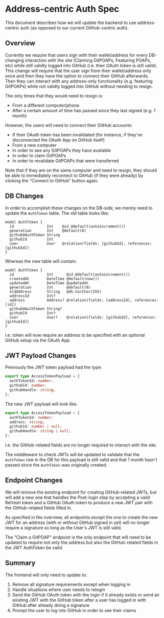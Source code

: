 # Address-centric Auth Spec

This document describes how we will update the backend to use address-centric auth (as opposed to our current GitHub-centric auth).

## Overview

Currently we require that users sign with their wallet/address for every DB-changing interaction with the site
(Claiming GitPOAPs, Featuring POAPs, etc) while still validly logged into GitHub (i.e. their OAuth token is still valid).
This change will require that the user sign from their wallet/address only once and then they have the option to connect their
GitHub afterwards. Then they can interact with any address-only functionality (e.g. featuring GitPOAPs) while not validly logged
into GitHub without needing to resign.

The only times that they would need to resign is:
* From a different computer/phone
* After a certain amount of time has passed since they last signed (e.g. 1 month)

However, the users will need to connect their GitHub accounts:
* If their OAuth token has been invalidated (for instance, if they've disconnected the OAuth App on GitHub itself)
* From a new computer
* In order to see any GitPOAPs they have available
* In order to claim GitPOAPs
* In order to revalidate GitPOAPs that were transferred

Note that if they are on the same computer and need to resign, they should be able to immediately reconnect to GitHub
(if they were already) by clicking the "Connect to GitHub" button again.

## DB Changes

In order to accomplish these changes on the DB-side, we merely need to update the `AuthToken` table. The old table
looks like:
```prisma
model AuthToken {
  id               Int    @id @default(autoincrement())
  generation       Int    @default(0)
  githubOAuthToken String
  githubId         Int
  user             User   @relation(fields: [githubId], references: [githubId])
}
```
Whereas the new table will contain:
```prisma
model AuthToken {
  id               Int      @id @default(autoincrement())
  createdAt        DateTime @default(now())
  updatedAt        DateTime @updatedAt
  generation       Int      @default(0)
  oldAddress       String   @db.VarChar(255)
  addressId        Int?
  address          Address? @relation(fields: [addressId], references: [id])
  githubOAuthToken String?
  githubId         Int?
  user             User?    @relation(fields: [githubId], references: [githubId])
}
```
I.e. token will now require an address to be specified with an optional GitHub setup via the OAuth App.

## JWT Payload Changes

Previously the JWT token payload had the type:
```typescript
export type AccessTokenPayload = {
  authTokenId: number;
  githubId: number;
  githubHandle: string;
};
```
The new JWT payload will look like:
```typescript
export type AccessTokenPayload = {
  authTokenId: number;
  address: string;
  githubId: number | null;
  githubHandle: string | null;
};
```
I.e. the GitHub-related fields are no longer required to interact with the site.

The middleware to check JWTs will be updated to validate that the `AuthToken` row in the DB for this payload
is still valid and that 1 month hasn't passed since the `AuthToken` was originally created.

## Endpoint Changes

We will remove the existing endpoint for creating GitHub-related JWTs, but will add a new one that handles
the Post-login step by accepting a valid Refresh token and a GitHub OAuth token to produce a new JWT pair with the
GitHub-related fields filled in.

As specified in the overview, all endpoints except the one to create the new JWT for an address (with or without GitHub
signed in yet) will no longer require a signature so long as the User's JWT is still valid.

The "Claim a GitPOAP" endpoint is the only endpoint that will need to be updated to require not only the address but
also the GitHub-related fields in the JWT AuthToken be valid.

## Summary

The frontend will only need to update to:
1. Remove all signature requirements except when logging in
2. Handle situations where user needs to relogin
3. Send the GitHub OAuth token with the login if it already exists or send an existing JWT with the GitHub token
    after a user has logged in with GitHub after already doing a signature
4. Prompt the user to log into GitHub in order to see their claims
